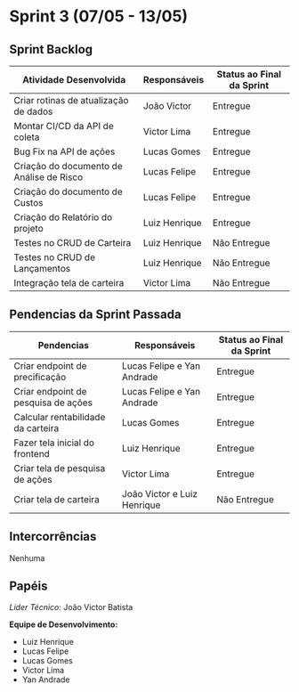 # Sprint 3 (07/05 - 13/05)

## Sprint Backlog

| Atividade Desenvolvida | Responsáveis     | Status ao Final da Sprint
| --------- | --------------------------------- |---------------------- |
| Criar rotinas de atualização de dados | João Victor | Entregue
| Montar CI/CD da API de coleta | Victor Lima | Entregue
| Bug Fix na API de ações | Lucas Gomes | Entregue
| Criação do documento de Análise de Risco | Lucas Felipe | Entregue
| Criação do documento de Custos | Lucas Felipe | Entregue
| Criação do Relatório do projeto | Luiz Henrique | Entregue
| Testes no CRUD de Carteira | Luiz Henrique | Não Entregue
| Testes no CRUD de Lançamentos | Luiz Henrique | Não Entregue
| Integração tela de carteira | Victor Lima | Não Entregue


## Pendencias da Sprint Passada

| Pendencias | Responsáveis     | Status ao Final da Sprint
| --------- | --------------------------------- |---------------------- |
| Criar endpoint de precificação | Lucas Felipe e Yan Andrade | Entregue
| Criar endpoint de pesquisa de ações | Lucas Felipe e Yan Andrade | Entregue
| Calcular rentabilidade da carteira | Lucas Gomes | Entregue
| Fazer tela inicial do frontend | Luiz Henrique | Entregue
| Criar tela de pesquisa de ações | Victor Lima | Entregue
| Criar tela de carteira | João Victor e Luiz Henrique | Não Entregue

## Intercorrências
<!-- Área reservada ao líder técnico -->

Nenhuma


## Papéis

*Líder Técnico*: João Victor Batista

**Equipe de Desenvolvimento:**
- Luiz Henrique
- Lucas Felipe
- Lucas Gomes
- Victor Lima
- Yan Andrade
